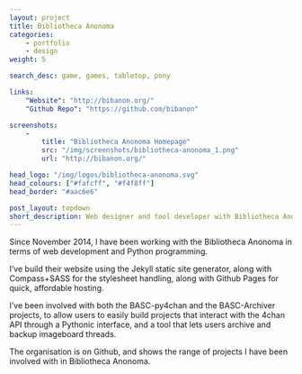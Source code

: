 ```yaml
---
layout: project
title: Bibliotheca Anonoma
categories:
    - portfolio
    - design
weight: 5

search_desc: game, games, tabletop, pony

links:
    "Website": "http://bibanon.org/"
    "Github Repo": "https://github.com/bibanon"

screenshots:
    -
        title: "Bibliotheca Anonoma Homepage"
        src: "/img/screenshots/bibliotheca-anonoma_1.png"
        url: "http://bibanon.org/"

head_logo: "/img/logos/bibliotheca-anonoma.svg"
head_colours: ["#fafcff", "#f4f8ff"]
head_border: "#aac6e6"

post_layout: topdown
short_description: Web designer and tool developer with Bibliotheca Anonoma
---
```

Since November 2014, I have been working with the Bibliotheca Anonoma in terms of web development and Python programming.

I’ve build their website using the Jekyll static site generator, along with Compass+SASS for the stylesheet handling, along with Github Pages for quick, affordable hosting.

I’ve been involved with both the BASC-py4chan and the BASC-Archiver projects, to allow users to easily build projects that interact with the 4chan API through a Pythonic interface, and a tool that lets users archive and backup imageboard threads.

The organisation is on Github, and shows the range of projects I have been involved with in Bibliotheca Anonoma.
